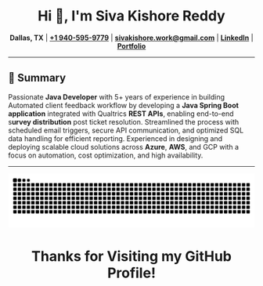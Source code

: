 <div align="center">

# Hi 👋, I'm Siva Kishore Reddy  

**Dallas, TX** | **[+1 940-595-9779](https://api.whatsapp.com/send/?phone=%2B19405959779&text&app_absent=1)** | **[sivakishore.work@gmail.com](mailto:sivakishore.work@gmail.com)** | **[LinkedIn](https://www.linkedin.com/in/sivakishorereddy/)** | **[Portfolio](https://sivakishorereddy.vercel.app/)**

</div>

---

## 💼 **Summary**  
Passionate **Java Developer** with 5+ years of experience in building Automated client feedback workflow by developing a **Java Spring Boot application** integrated with Qualtrics **REST APIs**, enabling end-to-end s**urvey distribution** post ticket resolution. Streamlined the process with scheduled email triggers, secure API communication, and optimized SQL data handling for efficient reporting. Experienced in designing and deploying scalable cloud solutions across **Azure**, **AWS**, and GCP with a focus on automation, cost optimization, and high availability.

---  

<p align="center">
<img src="https://github.com/VishwaGauravIn/VishwaGauravIn/blob/output/github-contribution-grid-snake.svg"> </a>
</p>

<h1 align="center">Thanks for Visiting my GitHub Profile!</h1>


